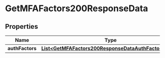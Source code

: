 

# GetMFAFactors200ResponseData


## Properties

| Name | Type | Description | Notes |
|------------ | ------------- | ------------- | -------------|
|**authFactors** | [**List&lt;GetMFAFactors200ResponseDataAuthFactorsInner&gt;**](GetMFAFactors200ResponseDataAuthFactorsInner.md) |  |  [optional] |




